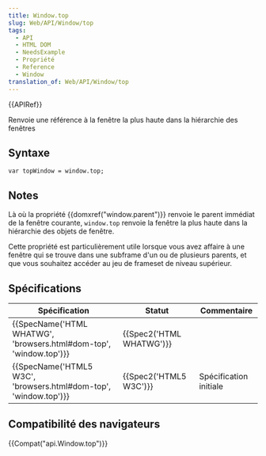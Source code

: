 ```yaml
---
title: Window.top
slug: Web/API/Window/top
tags:
  - API
  - HTML DOM
  - NeedsExample
  - Propriété
  - Reference
  - Window
translation_of: Web/API/Window/top
---
```

{{APIRef}}

Renvoie une référence à la fenêtre la plus haute dans la hiérarchie des fenêtres

## Syntaxe

    var topWindow = window.top;

## Notes

Là où la propriété {{domxref("window.parent")}} renvoie le parent immédiat de la fenêtre courante, `window.top` renvoie la fenêtre la plus haute dans la hiérarchie des objets de fenêtre.

Cette propriété est particulièrement utile lorsque vous avez affaire à une fenêtre qui se trouve dans une subframe d'un ou de plusieurs parents, et que vous souhaitez accéder au jeu de frameset de niveau supérieur.

## Spécifications

| Spécification                                                                            | Statut                           | Commentaire            |
| ---------------------------------------------------------------------------------------- | -------------------------------- | ---------------------- |
| {{SpecName('HTML WHATWG', 'browsers.html#dom-top', 'window.top')}} | {{Spec2('HTML WHATWG')}} |                        |
| {{SpecName('HTML5 W3C', 'browsers.html#dom-top', 'window.top')}}     | {{Spec2('HTML5 W3C')}}     | Spécification initiale |

## Compatibilité des navigateurs

{{Compat("api.Window.top")}}
